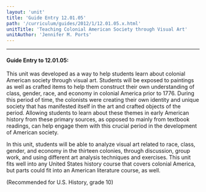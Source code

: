 ```yaml
---
layout: 'unit'
title: 'Guide Entry 12.01.05'
path: '/curriculum/guides/2012/1/12.01.05.x.html'
unitTitle: 'Teaching Colonial American Society through Visual Art'
unitAuthor: 'Jennifer M. Ports'
---
```


<body>
<hr/>
 <h4>
  Guide Entry to 12.01.05:
 </h4>
 <p>
  This unit was developed as a way to help students learn about colonial American society through visual art.  Students will be exposed to paintings as well as crafted items to help them construct their own understanding of class, gender, race, and economy in colonial America prior to 1776.  During this period of time, the colonists were creating their own identity and unique society that has manifested itself in the art and crafted objects of the period. Allowing students to learn about these themes in early American history from these primary sources, as opposed to mainly from textbook readings, can help engage them with this crucial period in the development of American society.
 </p>
<p>
  In this unit, students will be able to analyze visual art related to race, class, gender, and economy in the thirteen colonies, through discussion, group work, and using different art analysis techniques and exercises. This unit fits well into any United States history course that covers colonial America, but parts could fit into an American literature course, as well.
 </p>
<p>
  (Recommended for U.S. History, grade 10)
 </p>

</body>
